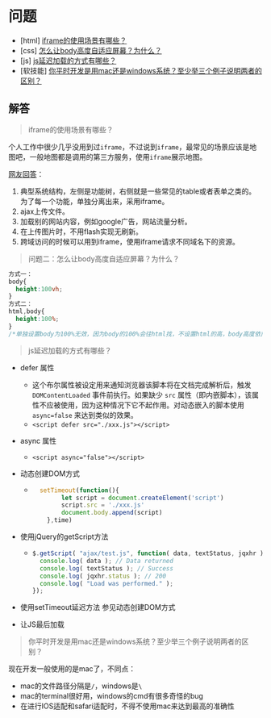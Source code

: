 # 问题

- [html] [iframe的使用场景有哪些？](https://github.com/haizlin/fe-interview/issues/592)
- [css] [怎么让body高度自适应屏幕？为什么？](https://github.com/haizlin/fe-interview/issues/593)
- [js] [js延迟加载的方式有哪些？](https://github.com/haizlin/fe-interview/issues/594)
- [软技能] [你平时开发是用mac还是windows系统？至少举三个例子说明两者的区别？](https://github.com/haizlin/fe-interview/issues/595)

## 解答

> iframe的使用场景有哪些？

个人工作中很少几乎没用到过`iframe`，不过说到`iframe`，最常见的场景应该是地图吧，一般地图都是调用的第三方服务，使用`iframe`展示地图。

[网友回答](https://github.com/haizlin/fe-interview/issues/592)：

1. 典型系统结构，左侧是功能树，右侧就是一些常见的table或者表单之类的。为了每一个功能，单独分离出来，采用iframe。 
2. ajax上传文件。 
3. 加载别的网站内容，例如google广告，网站流量分析。
4.  在上传图片时，不用flash实现无刷新。
5.  跨域访问的时候可以用到iframe，使用iframe请求不同域名下的资源。

> 问题二：怎么让body高度自适应屏幕？为什么？

```css
方式一：
body{
  height:100vh;
}
方式二：
html,body{
  height:100%;
}
/*单独设置body为100%无效，因为body的100%会往html找，不设置html的高，body高度依旧为0*/
```

>js延迟加载的方式有哪些？

+ defer 属性

  + 这个布尔属性被设定用来通知浏览器该脚本将在文档完成解析后，触发 `DOMContentLoaded` 事件前执行。如果缺少 `src` 属性（即内嵌脚本），该属性不应被使用，因为这种情况下它不起作用。对动态嵌入的脚本使用 `async=false` 来达到类似的效果。
  + `<script defer src="./xxx.js"></script>`

+ async 属性

  + `<script async="false"></script>`

+ 动态创建DOM方式

  + ```javascript
      setTimeout(function(){
            let script = document.createElement('script')
            script.src = './xxx.js'
            document.body.append(script)
        },time)
    ```

+ 使用jQuery的getScript方法

  + ```javascript
    $.getScript( "ajax/test.js", function( data, textStatus, jqxhr ) {
      console.log( data ); // Data returned
      console.log( textStatus ); // Success
      console.log( jqxhr.status ); // 200
      console.log( "Load was performed." );
    });
    ```

+ 使用setTimeout延迟方法 参见动态创建DOM方式

+ 让JS最后加载

>  你平时开发是用mac还是windows系统？至少举三个例子说明两者的区别？

现在开发一般使用的是mac了，不同点：

+ mac的文件路径分隔是`/`，windows是`\`
+ mac的terminal很好用，windows的cmd有很多奇怪的bug
+ 在进行IOS适配和safari适配时，不得不使用mac来达到最高的准确性
